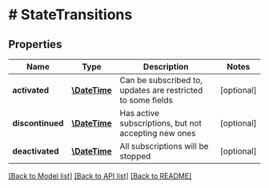 # # StateTransitions

## Properties

Name | Type | Description | Notes
------------ | ------------- | ------------- | -------------
**activated** | [**\DateTime**](\DateTime.md) | Can be subscribed to, updates are restricted to some fields | [optional] 
**discontinued** | [**\DateTime**](\DateTime.md) | Has active subscriptions, but not accepting new ones | [optional] 
**deactivated** | [**\DateTime**](\DateTime.md) | All subscriptions will be stopped | [optional] 

[[Back to Model list]](../../README.md#documentation-for-models) [[Back to API list]](../../README.md#documentation-for-api-endpoints) [[Back to README]](../../README.md)


